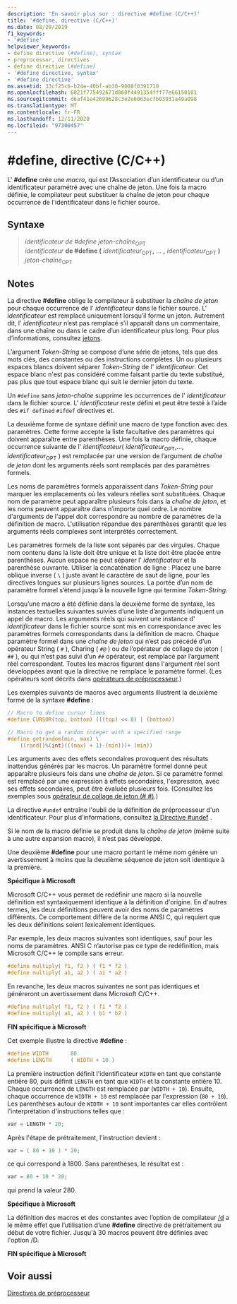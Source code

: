 ```yaml
---
description: 'En savoir plus sur : directive #define (C/C++)'
title: '#define, directive (C/C++)'
ms.date: 08/29/2019
f1_keywords:
- '#define'
helpviewer_keywords:
- define directive (#define), syntax
- preprocessor, directives
- define directive (#define)
- '#define directive, syntax'
- '#define directive'
ms.assetid: 33cf25c6-b24e-40bf-ab30-9008f0391710
ms.openlocfilehash: 6821f775492671d860f4491354fff77e66150101
ms.sourcegitcommit: d6af41e42699628c3e2e6063ec7b03931a49a098
ms.translationtype: MT
ms.contentlocale: fr-FR
ms.lasthandoff: 12/11/2020
ms.locfileid: "97300457"
---
```

# <a name="define-directive-cc"></a>#define, directive (C/C++)

L' **#define** crée une *macro*, qui est l’Association d’un identificateur ou d’un identificateur paramétré avec une chaîne de jeton. Une fois la macro définie, le compilateur peut substituer la chaîne de jeton pour chaque occurrence de l'identificateur dans le fichier source.

## <a name="syntax"></a>Syntaxe

>  *identificateur* *de #define jeton-chaîne*<sub>OPT</sub>\
>  *identificateur* **de #define (** *identificateur*<sub>OPT</sub>**,** ... **,** *identificateur*<sub>OPT</sub> **)** *jeton-chaîne*<sub>OPT</sub>

## <a name="remarks"></a>Notes

La directive **#define** oblige le compilateur à substituer la *chaîne de jeton* pour chaque occurrence de l' *identificateur* dans le fichier source. L' *identificateur* est remplacé uniquement lorsqu’il forme un jeton. Autrement dit, l' *identificateur* n’est pas remplacé s’il apparaît dans un commentaire, dans une chaîne ou dans le cadre d’un identificateur plus long. Pour plus d’informations, consultez [jetons](../cpp/character-sets.md).

L’argument *Token-String* se compose d’une série de jetons, tels que des mots clés, des constantes ou des instructions complètes. Un ou plusieurs espaces blancs doivent séparer *Token-String* de l' *identificateur*. Cet espace blanc n'est pas considéré comme faisant partie du texte substitué, pas plus que tout espace blanc qui suit le dernier jeton du texte.

Un `#define` sans *jeton-chaîne* supprime les occurrences de l' *identificateur* dans le fichier source. L' *identificateur* reste défini et peut être testé à l’aide des `#if defined` `#ifdef` directives et.

La deuxième forme de syntaxe définit une macro de type fonction avec des paramètres. Cette forme accepte la liste facultative des paramètres qui doivent apparaître entre parenthèses. Une fois la macro définie, chaque occurrence suivante de l' *identificateur*( *identificateur*<sub>OPT</sub>,..., *identificateur*<sub>OPT</sub> ) est remplacée par une version de l’argument de *chaîne de jeton* dont les arguments réels sont remplacés par des paramètres formels.

Les noms de paramètres formels apparaissent dans *Token-String* pour marquer les emplacements où les valeurs réelles sont substituées. Chaque nom de paramètre peut apparaître plusieurs fois dans la *chaîne de jeton*, et les noms peuvent apparaître dans n’importe quel ordre. Le nombre d'arguments de l'appel doit correspondre au nombre de paramètres de la définition de macro. L'utilisation répandue des parenthèses garantit que les arguments réels complexes sont interprétés correctement.

Les paramètres formels de la liste sont séparés par des virgules. Chaque nom contenu dans la liste doit être unique et la liste doit être placée entre parenthèses. Aucun espace ne peut séparer l' *identificateur* et la parenthèse ouvrante. Utiliser la concaténation de ligne : Placez une barre oblique inverse ( `\` ) juste avant le caractère de saut de ligne, pour les directives longues sur plusieurs lignes sources. La portée d’un nom de paramètre formel s’étend jusqu’à la nouvelle ligne qui termine *Token-String*.

Lorsqu’une macro a été définie dans la deuxième forme de syntaxe, les instances textuelles suivantes suivies d’une liste d’arguments indiquent un appel de macro. Les arguments réels qui suivent une instance d' *identificateur* dans le fichier source sont mis en correspondance avec les paramètres formels correspondants dans la définition de macro. Chaque paramètre formel dans une *chaîne de jeton* qui n’est pas précédé d’un opérateur String ( `#` ), Charing ( `#@` ) ou de l’opérateur de collage de jeton ( `##` ), ou qui n’est pas suivi d’un `##` opérateur, est remplacé par l’argument réel correspondant. Toutes les macros figurant dans l'argument réel sont développées avant que la directive ne remplace le paramètre formel. (Les opérateurs sont décrits dans [opérateurs de préprocesseur](../preprocessor/preprocessor-operators.md).)

Les exemples suivants de macros avec arguments illustrent la deuxième forme de la syntaxe **#define** :

```C
// Macro to define cursor lines
#define CURSOR(top, bottom) (((top) << 8) | (bottom))

// Macro to get a random integer with a specified range
#define getrandom(min, max) \
    ((rand()%(int)(((max) + 1)-(min)))+ (min))
```

Les arguments avec des effets secondaires provoquent des résultats inattendus générés par les macros. Un paramètre formel donné peut apparaître plusieurs fois dans une *chaîne de jeton*. Si ce paramètre formel est remplacé par une expression à effets secondaires, l'expression, avec ses effets secondaires, peut être évaluée plusieurs fois. (Consultez les exemples sous [opérateur de collage de jeton (# #)](../preprocessor/token-pasting-operator-hash-hash.md).)

La directive `#undef` entraîne l'oubli de la définition de préprocesseur d'un identificateur. Pour plus d’informations, consultez [la Directive #undef](../preprocessor/hash-undef-directive-c-cpp.md) .

Si le nom de la macro définie se produit dans la *chaîne de jeton* (même suite à une autre expansion macro), il n’est pas développé.

Une deuxième **#define** pour une macro portant le même nom génère un avertissement à moins que la deuxième séquence de jeton soit identique à la première.

**Spécifique à Microsoft**

Microsoft C/C++ vous permet de redéfinir une macro si la nouvelle définition est syntaxiquement identique à la définition d'origine. En d'autres termes, les deux définitions peuvent avoir des noms de paramètres différents. Ce comportement diffère de la norme ANSI C, qui requiert que les deux définitions soient lexicalement identiques.

Par exemple, les deux macros suivantes sont identiques, sauf pour les noms de paramètres. ANSI C n’autorise pas ce type de redéfinition, mais Microsoft C/C++ le compile sans erreur.

```C
#define multiply( f1, f2 ) ( f1 * f2 )
#define multiply( a1, a2 ) ( a1 * a2 )
```

En revanche, les deux macros suivantes ne sont pas identiques et généreront un avertissement dans Microsoft C/C++.

```C
#define multiply( f1, f2 ) ( f1 * f2 )
#define multiply( a1, a2 ) ( b1 * b2 )
```

**FIN spécifique à Microsoft**

Cet exemple illustre la directive **#define** :

```C
#define WIDTH       80
#define LENGTH      ( WIDTH + 10 )
```

La première instruction définit l'identificateur `WIDTH` en tant que constante entière 80, puis définit `LENGTH` en tant que `WIDTH` et la constante entière 10. Chaque occurrence de `LENGTH` est remplacée par (`WIDTH + 10`). Ensuite, chaque occurrence de `WIDTH + 10` est remplacée par l'expression (`80 + 10`). Les parenthèses autour de `WIDTH + 10` sont importantes car elles contrôlent l'interprétation d'instructions telles que :

```C
var = LENGTH * 20;
```

Après l'étape de prétraitement, l'instruction devient :

```C
var = ( 80 + 10 ) * 20;
```

ce qui correspond à 1800. Sans parenthèses, le résultat est :

```C
var = 80 + 10 * 20;
```

qui prend la valeur 280.

**Spécifique à Microsoft**

La définition des macros et des constantes avec l’option de compilateur [/d](../build/reference/d-preprocessor-definitions.md) a le même effet que l’utilisation d’une **#define** directive de prétraitement au début de votre fichier. Jusqu'à 30 macros peuvent être définies avec l'option /D.

**FIN spécifique à Microsoft**

## <a name="see-also"></a>Voir aussi

[Directives de préprocesseur](../preprocessor/preprocessor-directives.md)
